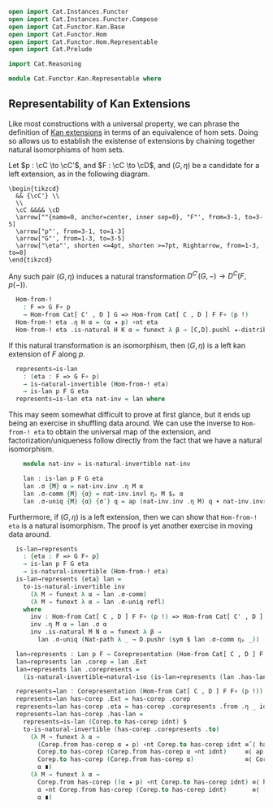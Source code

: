 ```agda
open import Cat.Instances.Functor
open import Cat.Instances.Functor.Compose
open import Cat.Functor.Kan.Base
open import Cat.Functor.Hom
open import Cat.Functor.Hom.Representable
open import Cat.Prelude

import Cat.Reasoning

module Cat.Functor.Kan.Representable where
```

## Representability of Kan Extensions

Like most constructions with a universal property, we can phrase the
definition of [Kan extensions] in terms of an equivalence of hom sets.
Doing so allows us to establish the existense of extensions by chaining
together natural isomorphisms of hom sets.

[Kan extensions]: Cat.Functor.Kan.Base.html

<!--
```agda
module _
  {o ℓ o′ ℓ′}
  {C : Precategory o ℓ} {C' : Precategory o ℓ} {D : Precategory o′ ℓ′}
  {p : Functor C C'} {F : Functor C D} {G : Functor C' D}
  where
  private
    module C = Cat.Reasoning C
    module C' = Cat.Reasoning C'
    module D = Cat.Reasoning D
    module [C',D] = Cat.Reasoning Cat[ C' , D ]
    module [C,D] = Cat.Reasoning Cat[ C , D ]
    open Functor
    open _=>_
    open is-lan
    open Corepresentation
    open natural-iso
```
-->

Let $p : \cC \to \cC'$, and $F : \cC \to \cD$, and $(G, \eta)$ be
a candidate for a left extension, as in the following diagram.

~~~{.quiver}
\begin{tikzcd}
  && {\cC'} \\
  \\
  \cC &&&& \cD
  \arrow[""{name=0, anchor=center, inner sep=0}, "F"', from=3-1, to=3-5]
  \arrow["p"', from=3-1, to=1-3]
  \arrow["G"', from=1-3, to=3-5]
  \arrow["\eta"', shorten <=4pt, shorten >=7pt, Rightarrow, from=1-3, to=0]
\end{tikzcd}
~~~

Any such pair $(G, \eta)$ induces a natural transformation
$D^{C'}(G, -) \to D^{C}(F, p(-))$.

```agda
  Hom-from-!
    : F => G F∘ p
    → Hom-from Cat[ C' , D ] G => Hom-from Cat[ C , D ] F F∘ (p !)
  Hom-from-! eta .η H α = (α ◂ p) ∘nt eta
  Hom-from-! eta .is-natural H K α = funext λ β → [C,D].pushl ◂-distribl
```

If this natural transformation is an isomorphism, then $(G, \eta)$ is
a left kan extension of $F$ along $p$.

```agda
  represents→is-lan
    : (eta : F => G F∘ p)
    → is-natural-invertible (Hom-from-! eta)
    → is-lan p F G eta
  represents→is-lan eta nat-inv = lan where
```

This may seem somewhat difficult to prove at first glance, but it ends
up being an exercise in shuffling data around. We can use the inverse
to `Hom-from-! eta` to obtain the universal map of the extension, and
factorization/uniqueness follow directly from the fact that we have
a natural isomorphism.

```agda
    module nat-inv = is-natural-invertible nat-inv

    lan : is-lan p F G eta
    lan .σ {M} α = nat-inv.inv .η M α
    lan .σ-comm {M} {α} = nat-inv.invl ηₚ M $ₚ α
    lan .σ-uniq {M} {α} {σ′} q = ap (nat-inv.inv .η M) q ∙ nat-inv.invr ηₚ M $ₚ σ′
```

Furthermore, if $(G, \eta)$ is a left extension, then we can show that
`Hom-from-! eta` is a natural isomorphism. The proof is yet another
exercise in moving data around.

```agda
  is-lan→represents
    : {eta : F => G F∘ p}
    → is-lan p F G eta
    → is-natural-invertible (Hom-from-! eta)
  is-lan→represents {eta} lan =
    to-is-natural-invertible inv
      (λ M → funext λ α → lan .σ-comm)
      (λ M → funext λ α → lan .σ-uniq refl)
    where
      inv : Hom-from Cat[ C , D ] F F∘ (p !) => Hom-from Cat[ C' , D ] G
      inv .η M α = lan .σ α
      inv .is-natural M N α = funext λ β →
        lan .σ-uniq (Nat-path λ _ → D.pushr (sym $ lan .σ-comm ηₚ _))
```

<!--
```agda
module _
  {o ℓ o′ ℓ′}
  {C : Precategory o ℓ} {C' : Precategory o ℓ} {D : Precategory o′ ℓ′}
  {p : Functor C C'} {F : Functor C D}
  where
  private
    module C = Cat.Reasoning C
    module C' = Cat.Reasoning C'
    module D = Cat.Reasoning D
    module [C',D] = Cat.Reasoning Cat[ C' , D ]
    module [C,D] = Cat.Reasoning Cat[ C , D ]
    open Functor
    open _=>_
    open Lan
    open is-lan
    open Corepresentation
    open natural-iso
```
-->

```agda
  lan→represents : Lan p F → Corepresentation (Hom-from Cat[ C , D ] F F∘ (p !))
  lan→represents lan .corep = lan .Ext
  lan→represents lan .corepresents =
    (is-natural-invertible→natural-iso (is-lan→represents (lan .has-lan))) ni⁻¹

  represents→lan : Corepresentation (Hom-from Cat[ C , D ] F F∘ (p !)) → Lan p F
  represents→lan has-corep .Ext = has-corep .corep
  represents→lan has-corep .eta = has-corep .corepresents .from .η _ idnt
  represents→lan has-corep .has-lan =
    represents→is-lan (Corep.to has-corep idnt) $
    to-is-natural-invertible (has-corep .corepresents .to)
      (λ M → funext λ α →
        (Corep.from has-corep α ◂ p) ∘nt Corep.to has-corep idnt ≡˘⟨ has-corep .corepresents .from .is-natural _ _ _ $ₚ idnt ⟩
        Corep.to has-corep (Corep.from has-corep α ∘nt idnt)     ≡⟨ ap (Corep.to has-corep) ([C',D].idr _) ⟩
        Corep.to has-corep (Corep.from has-corep α)              ≡⟨ Corep.ε has-corep α ⟩
        α ∎)
      (λ M → funext λ α →
        Corep.from has-corep ((α ◂ p) ∘nt Corep.to has-corep idnt) ≡⟨ has-corep .corepresents .to .is-natural _ _ _ $ₚ _ ⟩
        α ∘nt Corep.from has-corep (Corep.to has-corep idnt)       ≡⟨ [C',D].elimr (Corep.η has-corep idnt) ⟩
        α ∎)
```

